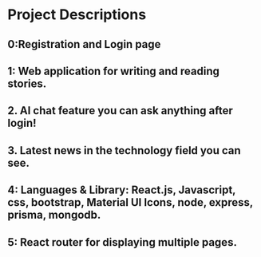 # Project Descriptions

## 0:Registration and Login page
## 1: Web application for writing and reading stories. 
## 2. AI chat feature you can ask anything after login! 
## 3. Latest news in the technology field you can see. 
## 4: Languages & Library: React.js, Javascript, css, bootstrap, Material UI Icons, node, express, prisma, mongodb.
## 5: React router for displaying multiple pages.
